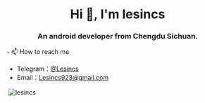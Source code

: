 <h1 align="center">Hi 👋, I'm lesincs</h1>
<h3 align="center">An android developer from Chengdu Sichuan.</h3>

\- 📫 How to reach me 

* Telegram：[@Lesincs](https://t.me/Lesincs)
* Email：Lesincs923@gmail.com

<p>&nbsp;<img align="center" src="https://github-readme-stats.vercel.app/api?username=lesincs&show_icons=true" alt="lesincs" /></p>
